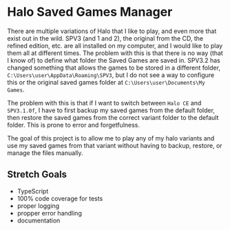 # Halo Saved Games Manager

There are multiple variations of Halo that I like to play, and even more that exist out in the wild.  SPV3 (and 1 and 2), the original from the CD, the refined edition, etc. are all installed on my computer, and I would like to play them all at different times.  The problem with this is that there is no way (that I know of) to define what folder the Saved Games are saved in.  SPV3.2 has changed something that allows the games to be stored in a different folder, `C:\Users\user\AppData\Roaming\SPV3`, but I do not see a way to configure this or the original saved games folder at `C:\Users\user\Documents\My Games`.

The problem with this is that if I want to switch between `Halo CE` and `SPV3.1.0f`, I have to first backup my saved games from the default folder, then restore the saved games from the correct variant folder to the default folder.  This is prone to error and forgetfulness.

The goal of this project is to allow me to play any of my halo variants and use my saved games from that variant without having to backup, restore, or manage the files manually.


## Stretch Goals

* TypeScript
* 100% code coverage for tests
* proper logging
* propper error handling
* documentation
